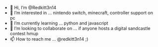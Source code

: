 - 👋 Hi, I’m @Redkitt3n14
- 👀 I’m interested in ... nintendo switch, minecraft, controller support on pc
- 🌱 I’m currently learning ... python and javascript
- 💞️ I’m looking to collaborate on ... if anyone hosts a digital sandcastle contest hmup
- 📫 How to reach me ... @redkitt3n14   ;)
<?quest?>

<!---
Redkitt3n14/Redkitt3n14 is a ✨ special ✨ repository because its `README.md` (this file) appears on your GitHub profile.
You can click the Preview link to take a look at your changes.
--->
